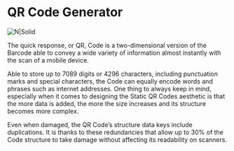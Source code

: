 # QR Code Generator

![N|Solid](https://imgs.search.brave.com/7miBVoAnPUSaoKXjUJEYXu-pPhth5H0gpBWhZrONAKk/rs:fit:1184:492:1/g:ce/aHR0cHM6Ly9kZWxp/Z2h0ZWQuY29tL3dw/LWNvbnRlbnQvdXBs/b2Fkcy8yMDIwLzAy/L2Jsb2ctcXItY29k/ZS0yeC5wbmc_cmVz/aXplPTMwMA)





The quick response, or QR, Code is a two-dimensional version of the Barcode able to convey a wide variety of information almost instantly with the scan of a mobile device.

Able to store up to 7089 digits or 4296 characters, including punctuation marks and special characters, the Code can equally encode words and phrases such as internet addresses. One thing to always keep in mind, especially when it comes to designing the Static QR Codes aesthetic is that the more data is added, the more the size increases and its structure becomes more complex.

Even when damaged, the QR Code’s structure data keys include duplications. It is thanks to these redundancies that allow up to 30% of the Code structure to take damage without affecting its readability on scanners.
